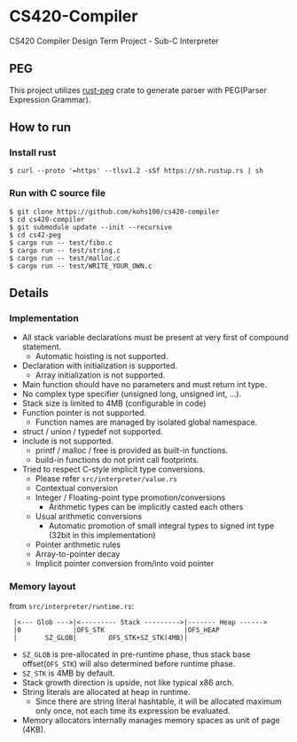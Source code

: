 # CS420-Compiler

CS420 Compiler Design Term Project - Sub-C Interpreter

## PEG

This project utilizes [rust-peg](https://github.com/kevinmehall/rust-peg) crate to generate parser with PEG(Parser Expression Grammar).

## How to run

### Install rust

```
$ curl --proto '=https' --tlsv1.2 -sSf https://sh.rustup.rs | sh
```

### Run with C source file

```
$ git clone https://github.com/kohs100/cs420-compiler
$ cd cs420-compiler
$ git submodule update --init --recursive
$ cd cs42-peg
$ cargo run -- test/fibo.c
$ cargo run -- test/string.c
$ cargo run -- test/malloc.c
$ cargo run -- test/WRITE_YOUR_OWN.c
```

## Details

### Implementation

- All stack variable declarations must be present at very first of compound statement.
  - Automatic hoisting is not supported.
- Declaration with initialization is supported.
  - Array initialization is not supported.
- Main function should have no parameters and must return int type.
- No complex type specifier (unsigned long, unsigned int, ...).
- Stack size is limited to 4MB (configurable in code)
- Function pointer is not supported.
  - Function names are managed by isolated global namespace.
- struct / union / typedef not supported.
- include is not supported.
  - printf / malloc / free is provided as built-in functions.
  - build-in functions do not print call footprints.
- Tried to respect C-style implicit type conversions.
  - Please refer `src/interpreter/value.rs`
  - Contextual conversion
  - Integer / Floating-point type promotion/conversions
    - Arithmetic types can be implicitly casted each others
  - Usual arithmetic conversions
    - Automatic promotion of small integral types to signed int type (32bit in this implementation)
  - Pointer arithmetic rules
  - Array-to-pointer decay
  - Implicit pointer conversion from/into void pointer

### Memory layout

from `src/interpreter/runtime.rs`:

```
 |<--- Glob --->|<--------- Stack --------->|------- Heap ------>
 |0             |OFS_STK                    |OFS_HEAP
 |       SZ_GLOB|        OFS_STK+SZ_STK(4MB)|
```

- `SZ_GLOB` is pre-allocated in pre-runtime phase, thus stack base offset(`OFS_STK`) will also determined before runtime phase.
- `SZ_STK` is 4MB by default.
- Stack growth direction is upside, not like typical x86 arch.
- String literals are allocated at heap in runtime.
  - Since there are string literal hashtable, it will be allocated maximum only once, not each time its expression be evaluated.
- Memory allocators internally manages memory spaces as unit of page (4KB).
